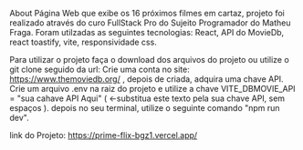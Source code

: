 About
Página Web que exibe os 16 próximos filmes em cartaz, projeto foi realizado através do curo FullStack Pro do Sujeito Programador do Matheu Fraga.
Foram utilzadas as seguintes tecnologias: React, API do MovieDb, react toastify, vite, responsividade css.

Para utilizar o projeto faça o download dos arquivos do projeto ou utilize o git clone seguido da url:
Crie uma conta no site: https://www.themoviedb.org/   , depois de criada, adquira uma chave API.
Crie um arquivo .env na raiz do projeto e utilize a chave VITE_DBMOVIE_API = "sua cahave API Aqui" ( <-substitua este texto pela sua chave API, sem espaços ).
depois no seu terminal, utilize o seguinte comando "npm run dev".

link do Projeto: https://prime-flix-bgz1.vercel.app/
